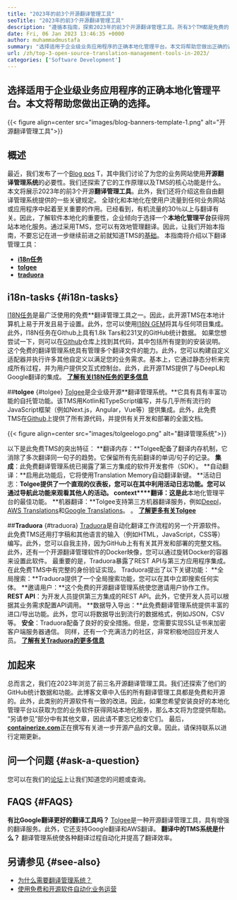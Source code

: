 ```yaml
---
title: "2023年的前3个开源翻译管理工具" 
seoTitle: "2023年的前3个开源翻译管理工具" 
description: "遵循本指南，探索2023年的前3个开源翻译管理工具。所有3个TM都是免费的，并提供了丰富的功能来管理本地化。" 
date: Fri, 06 Jan 2023 13:46:35 +0000
author: muhammadmustafa
summary: "选择适用于企业级业务应用程序的正确本地化管理平台。本文将帮助您做出正确的选择。" 
url: /zh/top-3-open-source-translation-management-tools-in-2023/
categories: ['Software Development']
---
```


## 选择适用于企业级业务应用程序的正确本地化管理平台。本文将帮助您做出正确的选择。

{{< figure align=center src="images/blog-banners-template-1.png" alt="开源翻译管理工具">}}


## 概述
最近，我们发布了一个[Blog pos][1] T，其中我们讨论了为您的业务网站使用**开源翻译管理系统**的必要性。我们还探索了它的工作原理以及TMS的核心功能是什么。本文将展示2023年的前3个开源**翻译管理工具**。此外，我们还将介绍这些自由翻译管理系统提供的一些关键规定。
全球化和本地化在使用户流量到任何业务网站或应用程序中起着至关重要的作用。已经看到，有机流量的30％以上与翻译有关。因此，了解软件本地化的重要性，企业倾向于选择一个**本地化管理平台**获得网站本地化服务。通过采用TMS，您可以有效地管理翻译。因此，让我们开始本指南，不要忘记在进一步继续前进之前就知道TMS的[基础][1]。
本指南将介绍以下翻译管理工具：
* [**i18n任务**][2]
* [**tolgee**][3]
* **[traduora][4]**

## i18n-tasks   {#i18n-tasks}
[I18N任务][5]是最广泛使用的免费**翻译管理工具之一。因此，此开源TMS在本地计算机上易于开发且易于设置。此外，您可以使用[I18N GEM][6]将其与任何项目集成。此外，I18N任务在Github上具有1.8k Tars和231叉的GitHub统计数据。
如果您想尝试一下，则可以在[Github][7]仓库上找到其代码，其中包括所有提到的安装说明。这个免费的翻译管理系统具有管理多个翻译文件的能力。此外，您可以构建自定义适配器并执行许多其他自定义以满足您的业务需求。基本上，它通过静态分析来完成所有过程，并为用户提供交互式控制台。此外，此开源TMS提供了与DeepL和Google翻译的集成。
**[了解有关I18N任务的更多信息][5]**

##**tolgee** {#tolgee}
[Tolgee][8]是企业级开源**翻译管理系统。**它具有具有丰富功能的自托管功能。该TMS用Kotlin和TypeScript编写，并与几乎所有流行的JavaScript框架（例如Next.js，Angular，Vue等）提供集成。此外，此免费TMS在[Github][9]上提供了所有源代码，并提供有关开发和部署的全面文档。

{{< figure align=center src="images/tolgeelogo.png" alt="翻译管理系统">}}

以下是此免费TMS的突出特征：
**翻译内存：**Tolgee配备了翻译内存机制，它消除了多次翻译同一句子的趋势。它保留所有先前翻译的单词/句子的记录。
**集成**：此免费翻译管理系统已揭露了第三方集成的软件开发套件（SDK）。
**自动翻译：**启用此功能后，它将使用Translation Memory自动翻译新键。
**活动日志：**Tolgee提供了一个直观的仪表板，您可以在其中利用活动日志功能。您可以通过导航此功能来观看其他人的活动。
**context****翻译**：这是此**本地化管理平台的最佳功能。
**机器翻译：**Tolgee支持第三方机器翻译服务，例如[Deepl][10]，[AWS Translations][11]和[Google Translations][12]。
。
[**了解更多有关Tolgee**][8]

##**Traduora** {#traduora}
[Traduora][13]是自动化翻译工作流程的另一个开源软件。此免费TMS还用打字稿和其他语言的输入（例如HTML，JavaScript，CSS等）编写。此外，您可以自我主持，因为GitHub上有有关其开发和部署的完整文档。此外，还有一个开源翻译管理软件的Docker映像，您可以通过旋转Docker的容器来设置此软件。
最重要的是，Traduora暴露了REST API与第三方应用程序集成。在此免费TMS中有完整的身份验证实现。
Traduora提出了以下关键功能：
**全局搜索：**Traduora提供了一个全局搜索功能，您可以在其中立即搜索任何实体。
**邀请用户：**这个免费的开源翻译管理系统使您邀请用户协作工作。
**REST API**：为开发人员提供第三方集成的REST API。此外，它使开发人员可以根据其业务需求配置API调用。
**数据导入导出：**此免费翻译管理系统提供丰富的进口/导出功能。此外，您可以将数据导出到流行的数据格式，例如JSON，CSV等。
**安全**：Traduora配备了良好的安全措施。但是，您需要实现SSL证书来加密客户端服务器通信。
同样，还有一个充满活力的社区，非常积极地回应开发人员。
**[了解有关Traduora的更多信息][13]**

## 加起来
总而言之，我们在2023年浏览了前三名开源翻译管理工具。我们还探索了他们的GitHub统计数据和功能。此博客文章中入伍的所有翻译管理工具都是免费和开源的。此外，此类别的开源软件有一致的改进。因此，如果您希望安装良好的本地化管理平台以获取为您的业务软件获得网站本地化服务，那么本文将为您提供帮助。 “另请参见”部分中有其他文章，因此请不要忘记检查它们。
最后，[**containerize.com**][14]正在撰写有关进一步开源产品的文章。因此，请保持联系以进行定期更新。

## 问一个问题 {#ask-a-question}
您可以在我们的[论坛][15]上让我们知道您的问题或查询。

## FAQS   {#FAQS}
**有比Google翻译更好的翻译工具吗？**
[Tolgee][8]是一种开源翻译管理工具，具有增强的翻译服务。此外，它还支持Google翻译和AWS翻译。
**翻译中的TMS系统是什么？**
翻译管理系统使各种翻译过程自动化并提高了翻译效率。

## 另请参见 {#see-also}
  * [为什么需要翻译管理系统？][1]
  * [使用免费和开源软件自动化业务运营][16]

  
[1]: https://blog.containerize.com/software-development/why-do-you-need-a-translation-management-system/
[2]: #i18n-tasks
[3]: #Tolgee
[4]: #Traduora
[5]: https://glebm.github.io/i18n-tasks/
[6]: https://github.com/svenfuchs/i18n
[7]: https://github.com/glebm/i18n-tasks
[8]: https://tolgee.io/
[9]: https://github.com/tolgee/tolgee-platform
[10]: https://www.deepl.com/en/translator
[11]: https://aws.amazon.com/translate/
[12]: https://translate.google.com/
[13]: https://traduora.co/
[14]: https://www.containerize.com/
[15]: https://forum.containerize.com/
[16]: https://blog.containerize.com/blogging/automate-business-operations-using-open-source-software/
